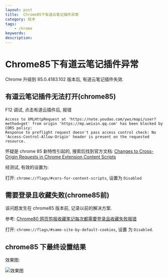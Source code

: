 ```yaml
---
layout: post
title:  Chrome85下有道云笔记插件异常
category: 技术
tags:  
    - chrome
keywords: 
description: 
---
```


# Chrome85下有道云笔记插件异常

Chrome 升级到 85.0.4183.102 版本后, 有道云笔记插件失效.

## 有道云笔记插件无法打开(chrome85)

F12 调试, 点击有道云插件后, 报错

```
Access to XMLHttpRequest at 'https://note.youdao.com/yws/mapi/user?method=get' from origin 'https://mp.weixin.qq.com' has been blocked by CORS policy: 
Response to preflight request doesn't pass access control check: No 'Access-Control-Allow-Origin' header is present on the requested resource.
```

怀疑是 chrome 85 新特性引起的, 搜索后找到官方文档: [Changes to Cross-Origin Requests in Chrome Extension Content Scripts](https://www.chromium.org/Home/chromium-security/extension-content-script-fetches)

经测试, 有效的设置为:

打开: `chrome://flags/#cors-for-content-scripts`, 设置为 `Disabled`

## 需要登录且收藏失败(chrome85前)

该问题发生在 chrome85 版本前, 记录以前的解决方案.

参考: [Chrome80 网页剪报收藏笔记每次都需要登录且收藏失败报错](https://tieba.baidu.com/p/6549122973)

打开: `chrome://flags/#same-site-by-default-cookies`, 设置 为 `Disabled`.

## chrome85 下最终设置结果

效果图:

![效果图](../../../../public/img/chrome85_settings/chrome85_setting.png )

